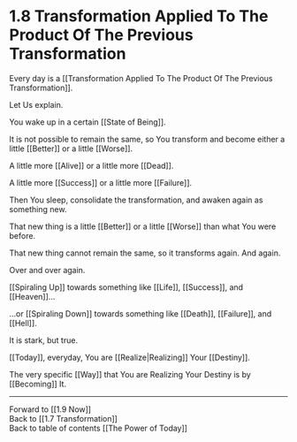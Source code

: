 # 1.8 Transformation Applied To The Product Of The Previous Transformation
Every day is a [[Transformation Applied To The Product Of The Previous Transformation]]. 

Let Us explain.  

You wake up in a certain [[State of Being]].  

It is not possible to remain the same, so You transform and become either a little [[Better]] or a little [[Worse]].  

A little more [[Alive]] or a little more [[Dead]].  

A little more [[Success]] or a little more [[Failure]].  

Then You sleep, consolidate the transformation, and awaken again as something new.  

That new thing is a little [[Better]] or a little [[Worse]] than what You were before.  

That new thing cannot remain the same, so it transforms again. And again.  

Over and over again.  

[[Spiraling Up]] towards something like [[Life]], [[Success]], and [[Heaven]]…  

…or [[Spiraling Down]] towards something like [[Death]], [[Failure]], and [[Hell]].  

It is stark, but true. 

[[Today]], everyday, You are [[Realize|Realizing]] Your [[Destiny]].  

The very specific [[Way]] that You are Realizing Your Destiny is by [[Becoming]] It.  

___

Forward to [[1.9 Now]]  
Back to [[1.7 Transformation]]  
Back to table of contents [[The Power of Today]]  

